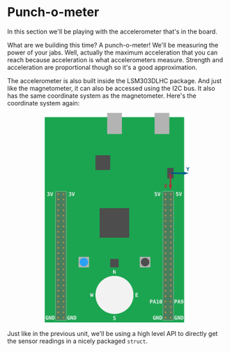 # Punch-o-meter

In this section we'll be playing with the accelerometer that's in the board.

What are we building this time? A punch-o-meter! We'll be measuring the power of your jabs. Well,
actually the maximum acceleration that you can reach because acceleration is what accelerometers
measure. Strength and acceleration are proportional though so it's a good approximation.

The accelerometer is also built inside the LSM303DLHC package. And just like the magnetometer, it
can also be accessed using the I2C bus. It also has the same coordinate system as the magnetometer.
Here's the coordinate system again:

<p align="center">
<img height=480 title="Magnetometer axes" src="../assets/f3-lsm303dlhc.png">
</p>

Just like in the previous unit, we'll be using a high level API to directly get the sensor readings
in a nicely packaged `struct`.
